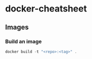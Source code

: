 # docker-cheatsheet

## Images

### Build an image

```powershell
docker build -t "<repo>:<tag>" .
```
